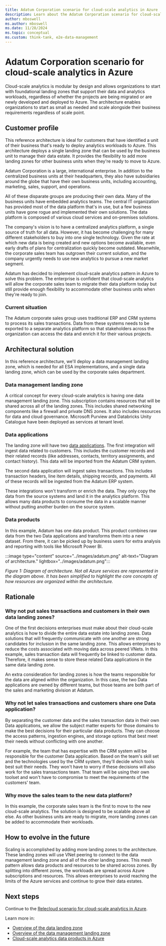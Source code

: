 ```yaml
---
title: Adatum Corporation scenario for cloud-scale analytics in Azure
description: Learn about the Adatum Corporation scenario for cloud-scale analytics in Azure.
author: mboswell
ms.author: mboswell
ms.date: 11/28/2024
ms.topic: conceptual
ms.custom: think-tank, e2e-data-management
---
```


# Adatum Corporation scenario for cloud-scale analytics in Azure

Cloud-scale analytics is modular by design and allows organizations to start with foundational landing zones that support their data and analytics workloads, regardless of whether the projects are being migrated or are newly developed and deployed to Azure. The architecture enables organizations to start as small as needed and scale alongside their business requirements regardless of scale point.

## Customer profile

This reference architecture is ideal for customers that have identified a unit of their business that's ready to deploy analytics workloads to Azure. This architecture deploys a single landing zone that can be used by the business unit to manage their data estate. It provides the flexibility to add more landing zones for other business units when they're ready to move to Azure.

Adatum Corporation is a large, international enterprise. In addition to the centralized business units at their headquarters, they also have subsidiaries around the globe that have their own business units, including accounting, marketing, sales, support, and operations.

All of these disparate groups are producing their own data. Many of the business units have embedded analytics teams. The central IT organization has provided most of the data platform that's in use, but a few business units have gone rogue and implemented their own solutions. The data platform is composed of various cloud services and on-premises solutions.

The company's vision is to have a centralized analytics platform, a single source of truth for all data. However, it has become challenging for many different stakeholders to buy into one single technology. Given the rate at which new data is being created and new options become available, even early drafts of plans for centralization quickly become outdated. Meanwhile, the corporate sales team has outgrown their current solution, and the company urgently needs to use new analytics to pursue a new market segment.

Adatum has decided to implement cloud-scale analytics pattern in Azure to solve this problem. The enterprise is confident that cloud-scale analytics will allow the corporate sales team to migrate their data platform today but still provide enough flexibility to accommodate other business units when they're ready to join.

### Current situation

The Adatum corporate sales group uses traditional ERP and CRM systems to process its sales transactions. Data from these systems needs to be exported to a separate analytics platform so that stakeholders across the organization can access the data and enrich it for their various projects.

## Architectural solution

In this reference architecture, we'll deploy a data management landing zone, which is needed for all ESA implementations, and a single data landing zone, which can be used by the corporate sales department.

### Data management landing zone

A critical concept for every cloud-scale analytics is having one data management landing zone. This subscription contains resources that will be shared across all of the landing zones. This includes shared networking components like a firewall and private DNS zones. It also includes resources for data and cloud governance. Microsoft Purview and Databricks Unity Catalogue have been deployed as services at tenant level.

### Data applications

The landing zone will have two [data applications](../../cloud-scale-analytics/architectures/data-application-source-aligned.md). The first integration will ingest data related to customers. This includes the customer records and their related records (like addresses, contacts, territory assignments, and contact history). This data will be imported from the Adatum CRM system.

The second data application will ingest sales transactions. This includes transaction headers, line item details, shipping records, and payments. All of these records will be ingested from the Adatum ERP system.

These integrations won't transform or enrich the data. They only copy the data from the source systems and land it in the analytics platform. This allows many data products to consume the data in a scalable manner without putting another burden on the source system.

### Data products

In this example, Adatum has one data product. This product combines raw data from the two Data applications and transforms them into a new dataset. From there, it can be picked up by business users for extra analysis and reporting with tools like Microsoft Power BI.

:::image type="content" source="../images/adatum.png" alt-text="Diagram of architecture." lightbox="../images/adatum.png":::

*Figure 1: Diagram of architecture. Not all Azure services are represented in the diagram above. It has been simplified to highlight the core concepts of how resources are organized within the architecture.*

## Rationale

### Why not put sales transactions and customers in their own data landing zones?

One of the first decisions enterprises must make about their cloud-scale analytics is how to divide the entire data estate into landing zones. Data solutions that will frequently communicate with one another are strong candidates for inclusion in the same landing zone. This allows enterprises to reduce the costs associated with moving data across peered VNets. In this example, sales transaction data will frequently be linked to customer data. Therefore, it makes sense to store these related Data applications in the same data landing zone.

An extra consideration for landing zones is how the teams responsible for the data are aligned within the organization. In this case, the two Data applications are owned by different teams, but those teams are both part of the sales and marketing division at Adatum.

### Why not let sales transactions and customers share one Data application?

By separating the customer data and the sales transaction data in their own Data applications, we allow the subject matter experts for those domains to make the best decisions for their particular data products. They can choose the access patterns, ingestion engines, and storage options that best meet their needs without conflicting with one another.

For example, the team that has expertise with the CRM system will be responsible for the customer Data application. Based on the team's skill set and the technologies used by the CRM system, they'll decide which tools best suit their needs. They won't have to worry if these decisions will also work for the sales transactions team. That team will be using their own toolset and won't have to compromise to meet the requirements of the customers' team.

### Why move the sales team to the new data platform?

In this example, the corporate sales team is the first to move to the new cloud-scale analytics. The solution is designed to be scalable above all else. As other business units are ready to migrate, more landing zones can be added to accommodate their workloads.

## How to evolve in the future

Scaling is accomplished by adding more landing zones to the architecture. These landing zones will use VNet peering to connect to the data management landing zone and all of the other landing zones. This mesh pattern allows data products and resources to be shared across zones. By splitting into different zones, the workloads are spread across Azure subscriptions and resources. This allows enterprises to avoid reaching the limits of the Azure services and continue to grow their data estates.

## Next steps

Continue to the [Relecloud scenario for cloud-scale analytics in Azure](./reference-architecture-relecloud.md).

Learn more in:

- [Overview of the data landing zone](./data-landing-zone.md)
- [Overview of the data management landing zone](./data-management-landing-zone.md)
- [Cloud-scale analytics data products in Azure](./data-landing-zone-data-products.md)

